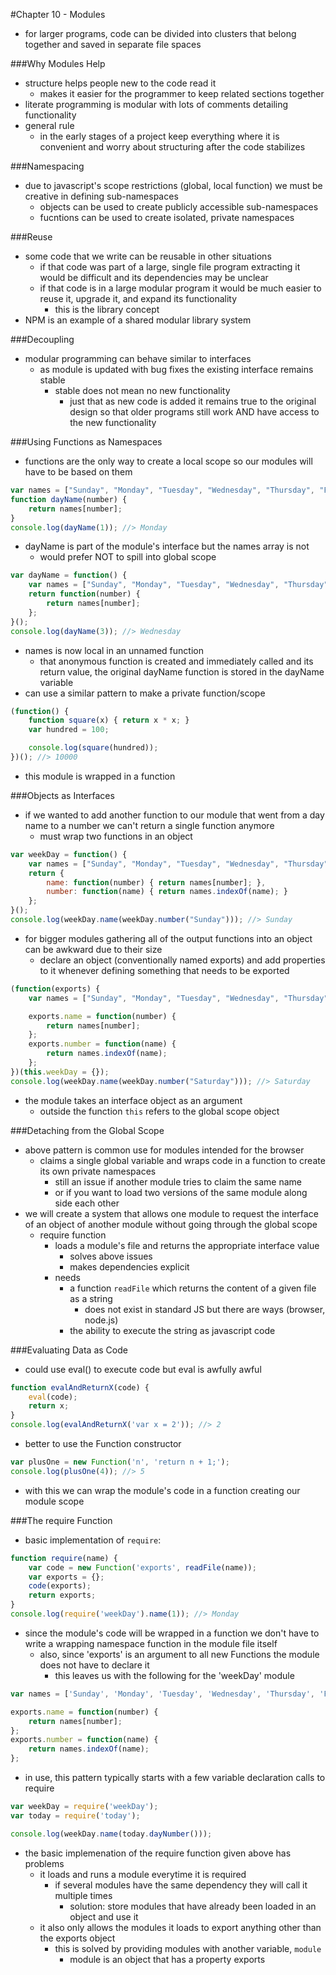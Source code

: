 #Chapter 10 - Modules
- for larger programs, code can be divided into clusters that belong together and saved in separate file spaces

###Why Modules Help
- structure helps people new to the code read it
    - makes it easier for the programmer to keep related sections together
- literate programming is modular with lots of comments detailing functionality
- general rule
    - in the early stages of a project keep everything where it is convenient and worry about structuring after the code stabilizes

###Namespacing
- due to javascript's scope restrictions (global, local function) we must be creative in defining sub-namespaces
    - objects can be used to create publicly accessible sub-namespaces
    - fucntions can be used to create isolated, private namespaces

###Reuse
- some code that we write can be reusable in other situations
    - if that code was part of a large, single file program extracting it would be difficult and its dependencies may be unclear
    - if that code is in a large modular program it would be much easier to reuse it, upgrade it, and expand its functionality
        - this is the library concept
- NPM is an example of a shared modular library system

###Decoupling
- modular programming can behave similar to interfaces
    - as module is updated with bug fixes the existing interface remains stable
        - stable does not mean no new functionality
            - just that as new code is added it remains true to the original design so that older programs still work AND have access to the new functionality

###Using Functions as Namespaces
- functions are the only way to create a local scope so our modules will have to be based on them
```javascript
var names = ["Sunday", "Monday", "Tuesday", "Wednesday", "Thursday", "Friday", "Saturday"];
function dayName(number) {
    return names[number];
}
console.log(dayName(1)); //> Monday
```
- dayName is part of the module's interface but the names array is not
    - would prefer NOT to spill into global scope
```javascript
var dayName = function() {
    var names = ["Sunday", "Monday", "Tuesday", "Wednesday", "Thursday", "Friday", "Saturday"];
    return function(number) {
        return names[number];
    };
}();
console.log(dayName(3)); //> Wednesday
```
- names is now local in an unnamed function
    - that anonymous function is created and immediately called and its return value, the original dayName function is stored in the dayName variable
- can use a similar pattern to make a private function/scope
```javascript
(function() {
    function square(x) { return x * x; }
    var hundred = 100;

    console.log(square(hundred));
})(); //> 10000
```
- this module is wrapped in a function

###Objects as Interfaces
- if we wanted to add another function to our module that went from a day name to a number we can't return a single function anymore
    - must wrap two functions in an object
```javascript
var weekDay = function() {
    var names = ["Sunday", "Monday", "Tuesday", "Wednesday", "Thursday", "Friday", "Saturday"];
    return {
        name: function(number) { return names[number]; },
        number: function(name) { return names.indexOf(name); }
    };
}();
console.log(weekDay.name(weekDay.number("Sunday"))); //> Sunday
```
- for bigger modules gathering all of the output functions into an object can be awkward due to their size
    - declare an object (conventionally named exports) and add properties to it whenever defining something that needs to be exported
```javascript
(function(exports) {
    var names = ["Sunday", "Monday", "Tuesday", "Wednesday", "Thursday", "Friday", "Saturday"];

    exports.name = function(number) {
        return names[number];
    };
    exports.number = function(name) {
        return names.indexOf(name);
    };
})(this.weekDay = {});
console.log(weekDay.name(weekDay.number("Saturday"))); //> Saturday
```
- the module takes an interface object as an argument
    - outside the function ```this``` refers to the global scope object

###Detaching from the Global Scope
- above pattern is common use for modules intended for the browser
    - claims a single global variable and wraps code in a function to create its own private namespaces
        - still an issue if another module tries to claim the same name
        - or if you want to load two versions of the same module along side each other
- we will create a system that allows one module to request the interface of an object of another module without going through the global scope
    - require function
        - loads a module's file and returns the appropriate interface value
            - solves above issues
            - makes dependencies explicit
        - needs
            - a function ```readFile``` which returns the content of a given file as a string
                - does not exist in standard JS but there are ways (browser, node.js)
            - the ability to execute the string as javascript code

###Evaluating Data as Code
- could use eval() to execute code but eval is awfully awful
```javascript
function evalAndReturnX(code) {
    eval(code);
    return x;
}
console.log(evalAndReturnX('var x = 2')); //> 2
```
- better to use the Function constructor
```javascript
var plusOne = new Function('n', 'return n + 1;');
console.log(plusOne(4)); //> 5
```
- with this we can wrap the module's code in a function creating our module scope

###The require Function
- basic implementation of ```require```:
```javascript
function require(name) {
    var code = new Function('exports', readFile(name));
    var exports = {};
    code(exports);
    return exports;
}
console.log(require('weekDay').name(1)); //> Monday
```
- since the module's code will be wrapped in a function we don't have to write a wrapping namespace function in the module file itself
    - also, since 'exports' is an argument to all new Functions the module does not have to declare it
        - this leaves us with the following for the 'weekDay' module
```javascript
var names = ['Sunday', 'Monday', 'Tuesday', 'Wednesday', 'Thursday', 'Friday', 'Saturday'];

exports.name = function(number) {
    return names[number];
};
exports.number = function(name) {
    return names.indexOf(name);
};
```
- in use, this pattern typically starts with a few variable declaration calls to require
```javascript
var weekDay = require('weekDay');
var today = require('today');

console.log(weekDay.name(today.dayNumber()));
```
- the basic implemenation of the require function given above has problems
    - it loads and runs a module everytime it is required
        - if several modules have the same dependency they will call it multiple times
            - solution: store modules that have already been loaded in an object and use it
    - it also only allows the modules it loads to export anything other than the exports object
        - this is solved by providing modules with another variable, ```module```
            - module is an object that has a property exports
